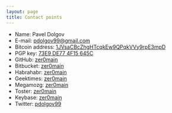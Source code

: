 ```yaml
---
layout: page
title: Contact points
---
```


 * Name: Pavel Dolgov
 * E-mail: [pdolgov99@gmail.com][mail]
 * Bitcoin address: [1JVsaCBcZhgHTcqkEw9QPqkVVy9rpE3mpD][bitcoin]
 * PGP key: [73E9 DE77 4F15 645C](/key.asc)
 * GitHub: [zer0main][github]
 * Bitbucket: [zer0main][bitbucket]
 * Habrahabr: [zer0main][habr]
 * Geektimes: [zer0main][geektimes]
 * Megamozg: [zer0main][megamozg]
 * Toster: [zer0main][toster]
 * Keybase: [zer0main][keybase]
 * Twitter: [pdolgov99][twitter]

[mail]: mailto:pdolgov99@gmail.com
[bitcoin]: https://blockchain.info/address/1JVsaCBcZhgHTcqkEw9QPqkVVy9rpE3mpD
[github]: https://github.com/zer0main
[bitbucket]: https://bitbucket.org/zer0main
[habr]: http://habrahabr.ru/users/zer0main
[geektimes]: http://geektimes.ru/users/zer0main
[megamozg]: http:///megamozg.ru/users/zer0main
[toster]: http://toster.ru/user/zer0main
[keybase]: https://keybase.io/zer0main
[twitter]: https://twitter.com/pdolgov99
